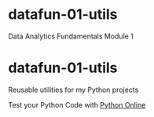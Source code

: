 # datafun-01-utils
Data Analytics Fundamentals Module 1 
# datafun-01-utils
Reusable utilities for my Python projects

Test your Python Code with [Python Online](https://www.online-python.com)
